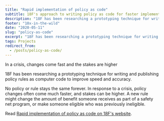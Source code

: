 ```yaml
---
title: "Rapid implementation of policy as code"
subtitle: 18F's approach to writing policy as code for faster implementation of changes.
description: "18F has been researching a prototyping technique for writing and publishing policy rules as computer code to improve speed and accuracy. Find out how."
footer: "10x-in-the-wild"
date: "2020-05-11"
slug: "policy-as-code"
excerpt: "18F has been researching a prototyping technique for writing and publishing policy rules as computer code to improve speed and accuracy. Learn about 18F's approach to writing policy as code for faster implementation of changes."
tags: Projects
redirect_from: 
  - /posts/policy-as-code/
---
```


<p class="usa-intro">In a crisis, changes come fast and the stakes are higher
</p>

18F has been researching a prototyping technique for writing and publishing policy rules as computer code to improve speed and accuracy.

<aside class="pull-quote">
No policy or rule stays the same forever. In response to a crisis, policy changes often come much faster, and stakes can be higher. A new rule might change the amount of benefit someone receives as part of a safety net program, or make someone eligible who was previously ineligible.
</aside>

Read <a class="usa-link usa-link--external" rel="noreferrer" href="https://18f.gsa.gov/2020/05/12/rapid-implementation-of-policy-as-code/">Rapid implementation of policy as code on 18F's website</a>.